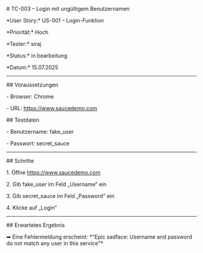 \# TC-003 – Login mit ungültigem Benutzernamen



\*User Story:\* US-001 – Login-Funktion  

\*Priorität:\* Hoch  

\*Tester:\* siraj  

\*Status:\* in bearbeitung  

\*Datum:\* 15.07.2025



---



\## Voraussetzungen

\- Browser: Chrome

\- URL: https://www.saucedemo.com



\## Testdaten

\- Benutzername: fake\_user

\- Passwort: secret\_sauce



---



\## Schritte

1\. Öffne https://www.saucedemo.com  

2\. Gib fake\_user im Feld „Username“ ein  

3\. Gib secret\_sauce im Feld „Password“ ein  

4\. Klicke auf „Login“



---



\## Erwartetes Ergebnis

➡ Eine Fehlermeldung erscheint: \*"Epic sadface: Username and password do not match any user in this service"\*


